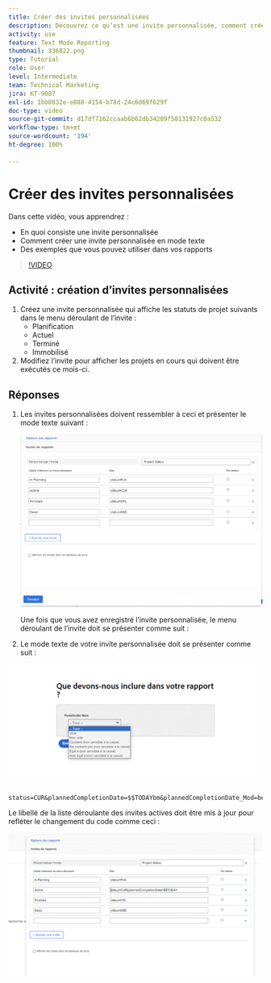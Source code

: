 ```yaml
---
title: Créer des invites personnalisées
description: Découvrez ce qu’est une invite personnalisée, comment créer une invite personnalisée à l’aide du mode texte et quelques exemples que vous pouvez utiliser dans les rapports dans Workfront.
activity: use
feature: Text Mode Reporting
thumbnail: 336822.png
type: Tutorial
role: User
level: Intermediate
team: Technical Marketing
jira: KT-9087
exl-id: 1bb0832e-e888-4154-b78d-24c6d69f629f
doc-type: video
source-git-commit: d17df7162ccaab6b62db34209f50131927c0a532
workflow-type: tm+mt
source-wordcount: '194'
ht-degree: 100%

---
```


# Créer des invites personnalisées

Dans cette vidéo, vous apprendrez :

* En quoi consiste une invite personnalisée
* Comment créer une invite personnalisée en mode texte
* Des exemples que vous pouvez utiliser dans vos rapports

>[!VIDEO](https://video.tv.adobe.com/v/336822/?quality=12&learn=on&enablevpops)

## Activité : création d’invites personnalisées

1. Créez une invite personnalisée qui affiche les statuts de projet suivants dans le menu déroulant de l’invite :
   * Planification
   * Actuel
   * Terminé
   * Immobilisé
1. Modifiez l’invite pour afficher les projets en cours qui doivent être exécutés ce mois-ci.

## Réponses

1. Les invites personnalisées doivent ressembler à ceci et présenter le mode texte suivant :

   ![Image de l’écran pour créer un filtre en mode texte](assets/cp-01.png)

   Une fois que vous avez enregistré l’invite personnalisée, le menu déroulant de l’invite doit se présenter comme suit :

1. Le mode texte de votre invite personnalisée doit se présenter comme suit :

![Image de l’écran pour créer un filtre en mode texte](assets/cp-02.png)

```
   status=CUR&plannedCompletionDate=$$TODAYbm&plannedCompletionDate_Mod=between&plannedCompletionDate_Range=$$TODAYem 
```

Le libellé de la liste déroulante des invites actives doit être mis à jour pour refléter le changement du code comme ceci :

![Image de l’écran pour créer un filtre en mode texte](assets/cp-02a.png)
